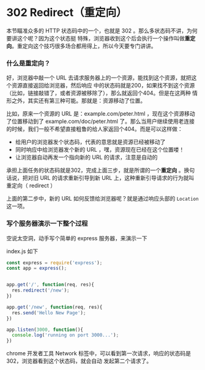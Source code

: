 # 302 Redirect（重定向）

本节瞄准众多的 HTTP 状态码中的一个，也就是 302 。那么多状态码不讲，为何要讲这个呢？因为这个状态挺
特殊，浏览器收到这个后会执行一个操作叫做**重定向**。重定向这个技巧很多场合都用得上，所以今天要专门讲讲。


### 什么是重定向？

好，浏览器中敲一个 URL 去请求服务器上的一个资源，能找到这个资源，就把这个资源直接返回给浏览器，然后响应
中的状态码就是200，如果找不到这个资源（比如，链接敲错了，或者资源被移除了），那么就返回个404。但是在这两种
情形之外，其实还有第三种可能。那就是：资源移动了位置。

比如，原来一个资源的 URL 是：example.com/peter.html ，现在这个资源移动了位置移动到了 example.com/doc/peter.html 了。那么当用户继续使用老连接的时候，我们一般不希望直接粗鲁的给人家返回个404。而是可以这样做：

- 给用户的浏览器发个状态码，代表的意思就是资源已经被移动了
- 同时响应中给浏览器发个新的 URL ，嘿，资源现在已经在这个位置喽！
- 让浏览器自动再发一个指向新的 URL 的请求，注意是自动的

承担上面任务的状态码就是302，完成上面三步，就是所谓的一个**重定向** 。换句话说，把对旧 URL 的请求重新引导到新 URL 上，这种重新引导请求的行为就叫重定向（ redirect ）

上面的第二步中，新的 URL 如何反馈给浏览器呢？就是通过响应头部的 `Location` 这一项。


### 写个服务器演示一下整个过程

空说太空洞，动手写个简单的 express 服务器，来演示一下

index.js 如下

```js
const express = require('express');
const app = express();


app.get('/', function(req, res){
  res.redirect('/new');
})

app.get('/new', function(req, res){
  res.send('Hello New Page');
})

app.listen(3000, function(){
  console.log('running on port 3000...');
})
```

chrome 开发者工具 Network 标签中，可以看到第一次请求，响应的状态码是302，浏览器看到这个状态码，就会自动
发起第二个请求了。
